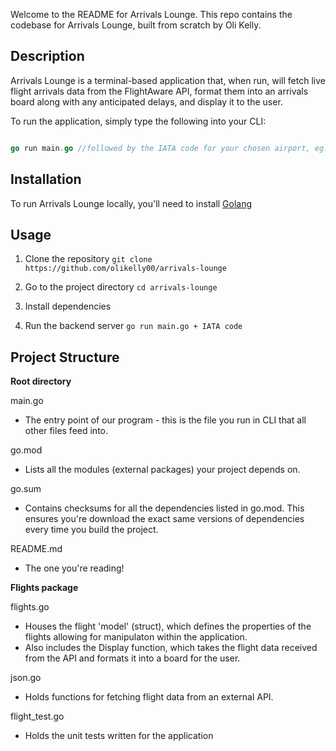 Welcome to the README for Arrivals Lounge. This repo contains the codebase for Arrivals Lounge, built from scratch by Oli Kelly. 

## Description

Arrivals Lounge is a terminal-based application that, when run, will fetch live flight arrivals data from the FlightAware API, format them into an arrivals board along with any anticipated delays, and display it to the user. 

To run the application, simply type the following into your CLI:

```go

go run main.go //followed by the IATA code for your chosen airport, eg. LHR for London Heathrow

```

## Installation

To run Arrivals Lounge locally, you'll need to install [Golang](https://go.dev/) 


## Usage
1. Clone the repository `git clone https://github.com/olikelly00/arrivals-lounge` 

2. Go to the project directory `cd arrivals-lounge`

3. Install dependencies 

4. Run the backend server `go run main.go + IATA code`



## Project Structure 

**Root directory**

main.go
- The entry point of our program - this is the file you run in CLI that all other files feed into.

go.mod
- Lists all the modules (external packages) your project depends on.

go.sum
- Contains checksums for all the dependencies listed in go.mod. This ensures you're download the exact same versions of dependencies every time you build the project.

README.md
- The one you're reading!

**Flights package**

flights.go
- Houses the flight 'model' (struct), which defines the properties of the flights allowing for manipulaton within the application. 
- Also includes the Display function, which takes the flight data received from the API and formats it into a board for the user.

json.go
- Holds functions for fetching flight data from an external API.

flight_test.go
- Holds the unit tests written for the application
